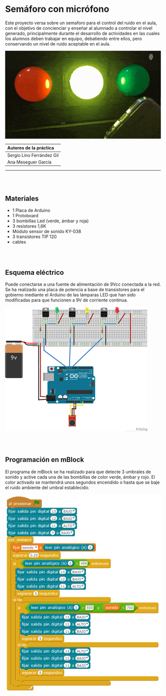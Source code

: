 # Semáforo con micrófono

Este proyecto versa sobre un semaforo para el control del ruido en el aula, con el objetivo de concienciar y enseñar al alumnado a controlar el nivel generado, principalmente durante el desarrollo de actividades en las cuales los alumnos deben trabajar en equipo, debatiendo entre ellos, pero conservando un nivel de ruido aceptable en el aula.

![](practica.gif)

| Autores de la práctica |
| :---                 |
| Sergio Lino Ferrández Gil |
| Ana Meseguer García |

---


<br><br>


## Materiales

- 1 Placa de Arduino
- 1 Protoboard
- 3 bombillas Led (verde, ámbar y roja) 
- 3 resistores 1,6K
- Módulo sensor de sonido KY-038
- 3 transistores TIP 120
- cables



<br /><br />


## Esquema eléctrico

Puede conectarse a una fuente de alimentación de 9Vcc conectada a la red. Se ha realizado una placa de potencia a base de transistores para el gobierno mediante el Arduino de las lámparas LED que han sido modificadas para que funcionen a 9V de corriente continua.

![](fritzing.png)


<br /><br />


## Programación en mBlock

El programa de mBlock se ha realizado para que detecte 3 umbrales de sonido y active cada una de las bombillas de color verde, ámbar y rojo. El color activado se mantendrá unos segundos encendido o hasta que se baje el ruido ambiente del umbral establecido.

![](mblock.png)

